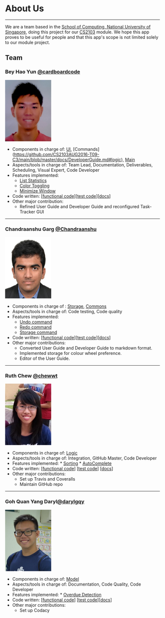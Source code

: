 <!-- @@author A0139422J-->
# About Us
---

We are a team based in the [School of Computing, National University of Singapore](http://www.comp.nus.edu.sg), doing this project for our [CS2103](http://www.comp.nus.edu.sg/~cs2103/AY1617S1/) module. We hope this app proves to be useful for people and that this app's scope is not limited solely to our module project.

## Team
### Bey Hao Yun [@cardboardcode](https://github.com/cardboardcode) <br>
<img src="images/beyhaoyun.jpg" height="200p" width="150p"><br>

*   Components in charge of: [UI](https://github.com/CS2103AUG2016-T09-C3/main/blob/master/docs/DeveloperGuide.md#ui), [Commands] (https://github.com/CS2103AUG2016-T09-C3/main/blob/master/docs/DeveloperGuide.md#logic), [Main](https://github.com/CS2103AUG2016-T09-C3/main/blob/master/docs/DeveloperGuide.md#main)
*   Aspects/tools in charge of: Team Lead, Documentation, Deliverables, Scheduling, Visual Expert, Code Developer
*   Features implemented:
    -   [List Statistics](https://github.com/CS2103AUG2016-T09-C3/main/blob/master/docs/UserGuide.md#5-undo-a-task)
    -   [Color Toggling]()
    -   [Minimize Window]()
*   Code written: [[functional code](https://github.com/CS2103AUG2016-T09-C3/main/blob/master/collated/main/A0139422J.md)][[test code](https://github.com/CS2103AUG2016-T09-C3/main/blob/master/collated/test/A0139422J.md)][[docs](https://github.com/CS2103AUG2016-T09-C3/main/blob/master/collated/docs/A0139422J.md)]
*   Other major contribution:
    -   Refined User Guide and Developer Guide and reconfigured Task-Tracker GUI 
    
---
<!-- @@author A0142686X-->
### Chandraanshu Garg [@Chandraanshu](https://github.com/Chandraanshu)
<img src="images/chandra.jpg" height="200p" width="150p"> <br>
*   Components in charge of : [Storage](https://github.com/CS2103AUG2016-T09-C3/main/blob/master/docs/DeveloperGuide.md#storage-component), [Commons](https://github.com/CS2103AUG2016-T09-C3/main/tree/master/task-tracker/src/main/java/main/commons)
*   Aspects/tools in charge of: Code testing, Code quality
*   Features implemented:
    -   [Undo command](https://github.com/CS2103AUG2016-T09-C3/main/blob/master/docs/UserGuide.md#5-undo-a-task)
    -   [Redo command](https://github.com/CS2103AUG2016-T09-C3/main/blob/master/docs/UserGuide.md#6-redo-a-task)
    -   [Storage command]()
*   Code written: [[functional code](https://github.com/CS2103AUG2016-T09-C3/main/blob/master/collated/main/A0142686X.md)][[test code](https://github.com/CS2103AUG2016-T09-C3/main/blob/master/collated/test/A0142686X.md)][[docs]()]
* Other major contributions: 
    * Converted User Guide and Developer Guide to markdown format.
    * Implemented storage for colour wheel preference.
    * Editor of the User Guide.

---
<!-- @@author A0144132W -->
### Ruth Chew [@chewwt](https://github.com/chewwt)<br>
<img src="images/ruth.jpg" height="200p" width="150p"> <br>

*    Components in charge of: [Logic](https://github.com/CS2103AUG2016-T09-C3/main/tree/master/task-tracker/src/main/java/main/logic)
*    Aspects/tools in charge of: Integration, GitHub Master, Code Developer
*    Features implemented:
    * [Sorting](https://github.com/CS2103AUG2016-T09-C3/main/tree/master/task-tracker/src/main/java/main/model/filter)
    * [AutoComplete](https://github.com/CS2103AUG2016-T09-C3/main/tree/master/task-tracker/src/main/java/main/logic/autocomplete)
* Code written: [[functional code](https://github.com/CS2103AUG2016-T09-C3/main/blob/master/collated/main/A0144132W.md)] [[test code](https://github.com/CS2103AUG2016-T09-C3/main/blob/master/collated/test/A0144132W.md)] [[docs](https://github.com/CS2103AUG2016-T09-C3/main/blob/master/collated/docs/A0144132W.md)]
* Other major contributions: 
    * Set up Travis and Coveralls
    * Maintain GitHub repo

---
<!-- @@author A0139750B -->    
### Goh Quan Yang Daryl[@darylgqy](https://github.com/darylgqy) <br>
<img src="images/Daryl.jpg" height="200p" width="150p"> <br>

*    Components in charge of: [Model](https://github.com/CS2103AUG2016-T09-C3/main/tree/master/task-tracker/src/main/java/main/logic)
*    Aspects/tools in charge of: Documentation, Code Quality, Code Developer
*    Features implemented:
    * [Overdue Detection]()
* Code written: [[functional code](https://github.com/CS2103AUG2016-T09-C3/main/blob/v0.4/collated/main/A0139750B.md)] [[test code](https://github.com/CS2103AUG2016-T09-C3/main/blob/v0.4/collated/test/A0139750Bunused.md)][[docs](https://github.com/CS2103AUG2016-T09-C3/main/blob/v0.4/collated/docs/A0139750B.md)]
* Other major contributions: 
    * Set up Codacy
